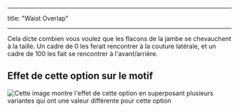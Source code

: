- - -
title: "Waist Overlap"
- - -

Cela dicte combien vous voulez que les flacons de la jambe se chevauchent à la taille. Un cadre de 0 les ferait rencontrer à la couture latérale, et un cadre de 100 les fait se rencontrer à l'avant/arrière.

## Effet de cette option sur le motif

![Cette image montre l'effet de cette option en superposant plusieurs variantes qui ont une valeur différente pour cette option](waralee_waistoverlap_sample.svg "Effect of this option on the pattern")
